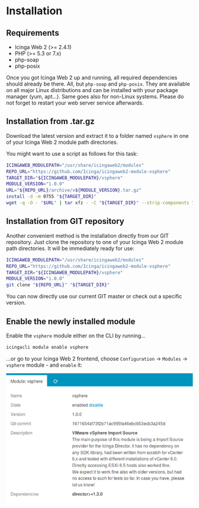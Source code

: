 <a id="Installation"></a>Installation
=====================================

Requirements
------------

* Icinga Web 2 (&gt;= 2.4.1)
* PHP (&gt;= 5.3 or 7.x)
* php-soap
* php-posix

Once you got Icinga Web 2 up and running, all required dependencies should
already be there. All, but `php-soap` and `php-posix`. They are available on
all major Linux distributions and can be installed with your package manager
(yum, apt...). Same goes also for non-Linux systems. Please do not forget to
restart your web server service afterwards.

Installation from .tar.gz
-------------------------

Download the latest version and extract it to a folder named `vsphere`
in one of your Icinga Web 2 module path directories.

You might want to use a script as follows for this task:
```sh
ICINGAWEB_MODULEPATH="/usr/share/icingaweb2/modules"
REPO_URL="https://github.com/Icinga/icingaweb2-module-vsphere"
TARGET_DIR="${ICINGAWEB_MODULEPATH}/vsphere"
MODULE_VERSION="1.0.0"
URL="${REPO_URL}/archive/v${MODULE_VERSION}.tar.gz"
install -d -m 0755 "${TARGET_DIR}"
wget -q -O - "$URL" | tar xfz - -C "${TARGET_DIR}" --strip-components 1
```

Installation from GIT repository
--------------------------------

Another convenient method is the installation directly from our GIT repository.
Just clone the repository to one of your Icinga Web 2 module path directories.
It will be immediately ready for use:

```sh
ICINGAWEB_MODULEPATH="/usr/share/icingaweb2/modules"
REPO_URL="https://github.com/Icinga/icingaweb2-module-vsphere"
TARGET_DIR="${ICINGAWEB_MODULEPATH}/vsphere"
MODULE_VERSION="1.0.0"
git clone "${REPO_URL}" "${TARGET_DIR}"
```

You can now directly use our current GIT master or check out a specific version.

Enable the newly installed module
---------------------------------

Enable the `vsphere` module either on the CLI by running...

```sh
icingacli module enable vsphere
```

...or go to your Icinga Web 2 frontend, choose `Configuration` -&gt; `Modules`
-&gt; `vsphere` module - and `enable` it:

![Enable the vSphere module](screenshot/01_installation/001_enable-module.png)

